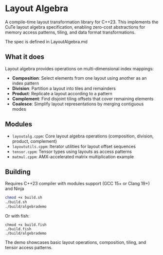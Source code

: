 # Layout Algebra

A compile-time layout transformation library for C++23. This implements the CuTe layout algebra specification, enabling zero-cost abstractions for memory access patterns, tiling, and data format transformations.

The spec is defined in LayoutAlgebra.md

## What it does

Layout algebra provides operations on multi-dimensional index mappings:

- **Composition**: Select elements from one layout using another as an index pattern
- **Division**: Partition a layout into tiles and remainders
- **Product**: Replicate a layout according to a pattern
- **Complement**: Find disjoint tiling offsets that cover remaining elements
- **Coalesce**: Simplify layout representations by merging contiguous modes

## Modules

- `layoutalg.cppm`: Core layout algebra operations (composition, division, product, complement)
- `layoututils.cppm`: Iterator utilities for layout offset sequences
- `tensor.cppm`: Tensor types using layouts as access patterns
- `matmul.cppm`: AMX-accelerated matrix multiplication example

## Building

Requires C++23 compiler with modules support (GCC 15+ or Clang 19+) and Ninja

```bash
chmod +x build.sh
./build.sh
./build/algebrademo
```

Or with fish:

```fish
chmod +x build.fish
./build.fish
./build/algebrademo
```

The demo showcases basic layout operations, composition, tiling, and tensor access patterns.
